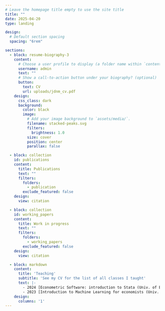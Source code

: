 ```yaml
---
# Leave the homepage title empty to use the site title
title: ""
date: 2025-04-20
type: landing

design:
  # Default section spacing
  spacing: "6rem"

sections:
  - block: resume-biography-3
    content:
      # Choose a user profile to display (a folder name within `content/authors/`)
      username: admin
      text: ""
      # Show a call-to-action button under your biography? (optional)
      button:
        text: CV
        url: uploads/jdnm_cv.pdf
    design:
      css_class: dark
      background:
        color: black
        image:
          # Add your image background to `assets/media/`.
          filename: stacked-peaks.svg
          filters:
            brightness: 1.0
          size: cover
          position: center
          parallax: false

  - block: collection
    id: publications
    content:
      title: Publications
      text: ""
      filters:
        folders:
          - publication
        exclude_featured: false
    design:
      view: citation

  - block: collection
    id: working_papers
    content:
      title: Work in progress
      text: ""
      filters:
        folders:
          - working_papers
        exclude_featured: false
    design:
      view: citation

  - block: markdown
    content:
      title: 'Teaching'
      subtitle: 'See my CV for the list of all classes I taught'
      text: |-
        - 2024 [Econometric Software: introduction to Stata (Univ. of Bordeaux - Mageval 1)](https://github.com/jdnmiguel/stata_class)
        - 2023 [Introduction to Machine Learning for economists (Univ. of Bordeaux - M2 APP)](https://github.com/jdnmiguel/Applied-ML)
    design:
      columns: '1'
---
```


